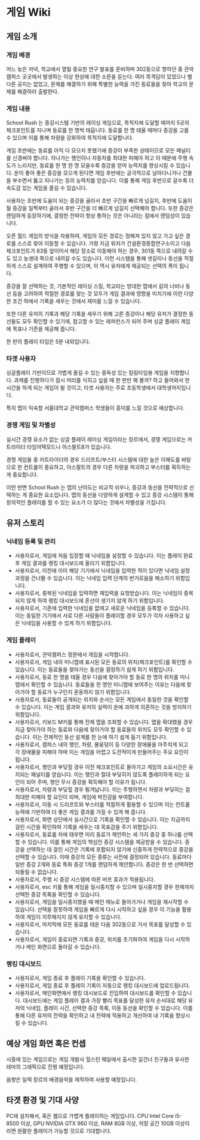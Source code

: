 # 게임 Wiki

## 게임 소개

### 게임 배경

어느 늦은 저녁, 학교에서 열릴 중요한 연구 발표를 준비하며 302동으로 향하던 중 관악캠퍼스 곳곳에서 발생하는 이상 현상에 대한 소문을 듣는다. 여러 목격담이 있었으나 별다른 공지는 없었고, 문제를 해결하기 위해 특별한 능력을 가진 동료들을 찾아 학교의 문제를 해결하러 출발한다.

### 게임 내용

School Rush 는 증강시스템 기반의 레이싱 게임으로, 목적지에 도달할 때까지 5곳의 체크포인트를 지나며 동료를 한 명씩 태웁니다. 동료를 한 명 태울 때마다 증강을 고를 수 있으며 이를 통해 차량을 강화하여 목적지에 도달합니다.

게임 초반에는 동료를 아직 다 모으지 못했기에 증강이 부족한 상태이므로 모든 패널티를 신경써야 합니다. 지나가는 행인이나 자동차를 최대한 피해야 하고 이 때문에 주행 속도가 느리지만, 동료를 한 명 한 명 모을수록 증강을 얻어 능력치를 향상시킬 수 있습니다. 운이 좋아 좋은 증강을 모으게 된다면 게임 후반에는 궁극적으로 날아다니거나 건물을 부수면서 뚫고 지나가는 등의 능력치를 얻습니다. 이를 통해 게임 후반으로 갈수록 더 속도감 있는 게임을 즐길 수 있습니다.

사용자는 초반에 도움이 되는 증강을 골라서 초반 구간을 빠르게 넘길지, 후반에 도움이 될 증강을 일찍부터 골라서 후반 구간을 더 빠르게 넘길지 선택해야 합니다. 또한 증강은 랜덤하게 등장하기에, 결정한 전략이 항상 통하는 것은 아니라는 점에서 랜덤성이 있습니다.

오픈 월드 게임의 방식을 차용하여, 게임의 모든 경로는 정해져 있지 않고 가고 싶은 경로를 스스로 찾아 이동할 수 있습니다. 가령 지금 위치가 건설환경종합연구소이고 다음 체크포인트가 83동 앞이어서 해당 장소로 이동해야 하는 경우, 301동 쪽으로 내려갈 수도 있고 농생대 쪽으로 내려갈 수도 있습니다. 이런 시스템을 통해 샛길이나 동선을 적절하게 스스로 설계하여 주행할 수 있으며, 이 역시 유저에게 제공되는 선택의 폭이 됩니다.

증강을 잘 선택하는 것, 기본적인 레이싱 스킬, 학교라는 방대한 맵에서 길의 너비나 동선 등을 고려하여 적절한 경로를 찾는 것 모두가 게임 결과에 영향을 미치기에 이런 다양한 조건 하에서 기록을 세우는 것에서 재미를 느낄 수 있습니다.

또한 다른 유저의 기록과 해당 기록을 세우기 위해 고른 증강이나 해당 유저가 결정한 동선들도 모두 확인할 수 있기에, 참고할 수 있는 레퍼런스가 되어 주며 싱글 플레이 게임에 목표나 기준을 제공해 줍니다.

한 판의 플레이 타임은 5분 내외입니다.

### 타겟 사용자

싱글플레이 기반이므로 가볍게 즐길 수 있는 중독성 있는 킬링타임용 게임을 지향합니다. 과제를 진행하다가 잠시 머리를 식히고 싶을 때 한 판만 해 볼까? 하고 들어와서 한 시간을 하게 되는 게임이 될 것이고, 타겟 사용자는 주로 초등학생에서 대학생까지입니다.

특히 맵이 익숙할 서울대학교 관악캠퍼스 학생들이 흥미를 느낄 것으로 예상합니다.

### 경쟁 게임 및 차별성

실시간 경쟁 요소가 없는 싱글 플레이 레이싱 게임이라는 장르에서, 경쟁 게임으로는 카트라이더 타임어택모드나 아스팔트8가 있습니다.

경쟁 게임들 중 카트라이더의 경우 드리프트/부스터 시스템에 대한 높은 이해도를 바탕으로 한 컨트롤이 중요하고, 아스팔트의 경우 다른 차량을 파괴하고 부스터를 획득하는 게 중요합니다.

이런 반면 School Rush 는 맵의 난이도는 비교적 쉬우나, 증강과 동선을 전략적으로 선택하는 게 중요한 요소입니다. 맵의 동선을 다양하게 설계할 수 있고 증강 시스템이 통해 창의적인 플레이를 할 수 있는  요소가 더 많다는 것에서 차별성을 가집니다.


## 유저 스토리

### 닉네임 등록 및 관리

- 사용자로서, 게임에 처음 입장할 때 닉네임을 설정할 수 있습니다. 이는 플레이 완료 후 게임 결과를 랭킹 대시보드에 올리기 위함입니다.
- 사용자로서, 이전에 이미 해당 기기에서 닉네임을 입력한 적이 있다면 닉네임 설정 과정을 건너뛸 수 있습니다. 이는 닉네임 입력 단계의 번거로움을 해소하기 위함입니다.
- 사용자로서, 중복된 닉네임을 입력하면 재입력을 요청받습니다. 이는 닉네임이 중복되지 않게 하여 랭킹 대시보드에 혼선이 생기지 않게 하기 위함입니다.
- 사용자로서, 기존에 입력한 닉네임을 없애고 새로운 닉네임을 등록할 수 있습니다. 이는 동일한 기기에서 서로 다른 사람들이 플레이할 경우 모두가 각자 사용하고 싶은 닉네임을 사용할 수 있게 하기 위함입니다.

### 게임 플레이

- 사용자로서, 관악캠퍼스 정문에서 게임을 시작합니다.
- 사용자로서, 게임 내의 미니맵에 표시된 모든 동료의 위치(체크포인트)를 확인할 수 있습니다. 이는 동료들을 찾아가는 동선을 결정하기 쉽게 하기 위함입니다.
- 사용자로서, 동료 한 명을 태울 경우 다음에 찾아가야 할 동료 한 명의 위치를 미니맵에서 확인할 수 있습니다. 동료들을 한 명만 미니맵에 보여주는 이유는 다음에 찾아가야 할 동료가 누구인지 혼동하지 않기 위함입니다.
- 사용자로서, 동료들이 공개되는 위치와 순서는 모든 게임에서 동일한 것을 확인할 수 있습니다. 이는 게임 결과와 유저의 실력이 운에 과하게 의존하는 것을 방지하기 위함입니다.
- 사용자로서, 키보드 M키를 통해 전체 맵을 조회할 수 있습니다. 맵을 확대했을 경우 지금 찾아가야 하는 동료와 다음에 찾아가야 할 동료들의 위치도 모두 확인할 수 있습니다. 이는 전체적인 동선 설계를 한 눈에 하기 쉽게 돕기 위함입니다.
- 사용자로서, 캠퍼스 내의 행인, 차량, 물웅덩이 등 다양한 장애물을 마주치게 되고 각 장애물을 피해야 하며 이는 게임을 어렵고 도전적이게 만들어주는 주요 요인이 됩니다.
- 사용자로서, 행인과 부딪힐 경우 이전 체크포인트로 돌아가고 게임의 소요시간은 유지되는 패널티를 얻습니다. 이는 행인과 절대 부딪히지 않도록 플레이하게 되는 요인이 되어 주며, 행인 무시 증강을 획득해야 할 이유가 됩니다.
- 사용자로서, 차량과 부딪힐 경우 튕겨납니다. 이는 주행하면서 차량과 부딪히는 걸 최대한 피해야 할 요인이 되며, 게임에 박진감을 부여합니다.
- 사용자로서, 이동 시 드리프트와 부스터를 적절하게 활용할 수 있으며 이는 컨트롤 능력에 기반하여 더 좋은 게임 결과를 가질 수 있게 해 줍니다.
- 사용자로서, 화면 상단에서 실시간으로 기록을 확인할 수 있습니다. 이는 지금까지 걸린 시간을 확인하여 기록을 세우는 데 목표감을 주기 위함입니다.
- 사용자로서, 동료를 차에 태우면 미리 동료가 제안하는 세 가지 증강 중 하나를 선택할 수 있습니다. 이를 통해 게임의 핵심인 증강 시스템을 제공받을 수 있습니다. 증강을 선택하는 데 걸린 시간은 기록에 포함되지 않기에 신중하게 전략적으로 증강을 선택할 수 있습니다.
이때 증강의 모든 종류는 사전에 결정되어 있습니다. 동료마다 일반 증강 2개와 동료 특화 증강 1개를 랜덤하게 제안합니다.
증강은 한 번 선택하면 되돌릴 수 없습니다.
- 사용자로서, 주행 시 증강 시스템에 따른 버프 효과가 적용됩니다.
- 사용자로서, esc 키를 통해 게임을 일시중지할 수 있으며 일시중지할 경우 현재까지 선택한 증강 목록을 확인할 수 있습니다.
- 사용자로서, 게임을 일시중지했을 때 메인 메뉴로 돌아가거나 게임을 재시작할 수 있습니다. 선택을 잘못하여 게임을 빠르게 다시 시작하고 싶을 경우 이 기능을 활용하여 게임이 지루해지지 않게 유지할 수 있습니다.
- 사용자로서, 마지막에 모든 동료를 태운 다음 302동으로 가서 목표를 달성할 수 있습니다.
- 사용자로서, 게임이 종료되면 기록과 증강, 위치를 초기화하여 게임을 다시 시작하거나 메인 화면으로 돌아갈 수 있습니다.

### 랭킹 대시보드
- 사용자로서, 게임 종료 후 플레이 기록을 확인할 수 있습니다.
- 사용자로서, 게임 종료 후 플레이 기록이 자동으로 랭킹 대시보드에 업로드됩니다.
- 사용자로서, 메인화면에서 랭킹 대시보드로 진입하여 대시보드를 확인할 수 있습니다. 대시보드에는 게임 플레이 결과 가장 빨리 목표를 달성한 유저 순서대로 해당 유저의 닉네임, 플레이 시간, 선택한 증강 목록, 이동 동선을 확인할 수 있습니다. 이를 통해 다른 유저의 전략을 확인하고 내 전략에 적용하고 개선하여 내 기록을 향상시킬 수 있습니다.

## 예상 게임 화면 혹은 컨셉

시중에 있는 게임으로는 게임 개발사 힐스턴 웨일에서 출시한 길건너 친구들과 유사한 테마의 그래픽으로 진행 예정입니다.

음향은 일렉 장르의 배경음악을 제작하여 사용할 예정입니다.

## 타겟 환경 및 기대 사양

PC에 설치해서, 혹은 웹으로 가볍게 플레이하는 게임입니다.
CPU Intel Core i5-8500 이상, GPU NVIDIA GTX 960 이상, RAM 8GB 이상, 저장 공간 10GB 이상이라면 원활한 플레이가 가능할 것으로 기대합니다.

